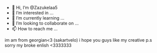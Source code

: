- 👋 Hi, I’m @Zazukelaa5
- 👀 I’m interested in ...
- 🌱 I’m currently learning ...
- 💞️ I’m looking to collaborate on ...
- 📫 How to reach me ...

<!---
Zazukelaa5/Zazukelaa5 is a ✨ special ✨ repository because its `README.md` (this file) appears on your GitHub profile.
You can click the Preview link to take a look at your changes.
--->im am from georgian<3 (sakartvelo) i hope you guys like my creative p.s sorry my broke enlish <3333333

